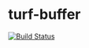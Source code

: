 turf-buffer
===========
[![Build Status](https://travis-ci.org/Turfjs/turf-buffer.svg)](https://travis-ci.org/Turfjs/turf-buffer)

